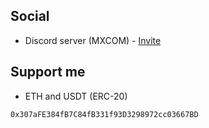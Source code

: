 ## Social
- Discord server (MXCOM) - [Invite](https://discord.gg/bJGJZmNcyJ)


## Support me
- ETH and USDT (ERC-20)
```
0x307aFE384fB7C84fB331f93D3298972cc03667BD
```
